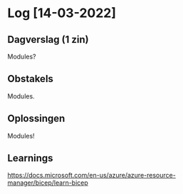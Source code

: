 # Log [14-03-2022]
 
## Dagverslag (1 zin)
Modules?

## Obstakels
Modules.

## Oplossingen
Modules!

## Learnings
https://docs.microsoft.com/en-us/azure/azure-resource-manager/bicep/learn-bicep